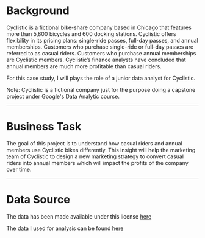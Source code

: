 # Background
 Cyclistic is a fictional bike-share company based in Chicago that features more than 5,800 bicycles and 600 docking stations. Cyclistic offers flexibility in its pricing plans: single-ride passes, full-day passes, and annual memberships. Customers who purchase single-ride or full-day passes are referred to as casual riders. Customers who purchase annual memberships are Cyclistic members. Cyclistic’s finance analysts have concluded that annual members are much more profitable than casual riders.
 
 For this case study, I will plays the role of a junior data analyst for Cyclistic. 
 
 Note: Cyclistic is a fictional company just for the purpose doing a capstone project under Google's Data Analytic course.
 
 ---
 # Business Task
 The goal of this project is to understand how casual riders and annual members use Cyclistic bikes differently. This insight will help the marketing team of Cyclistic to design a new marketing strategy to convert casual riders into annual members which will impact the profits of the company over time.
 
 ---
 # Data Source
 The data has been made available under this license [here](https://ride.divvybikes.com/data-license-agreement) 
 
 The data I used for analysis can be found [here](https://divvy-tripdata.s3.amazonaws.com/index.html)
 
 
 
